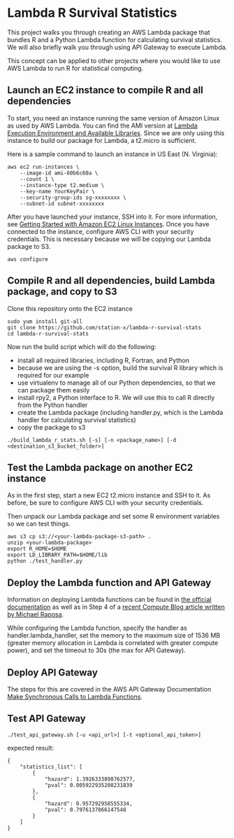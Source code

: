 # Lambda R Survival Statistics

This project walks you through creating an AWS Lambda package that bundles R and a Python Lambda function for calculating survival statistics.  We will also briefly walk you through using API Gateway to execute Lambda.

This concept can be applied to other projects where you would like to use AWS Lambda to run R for statistical computing.

## Launch an EC2 instance to compile R and all dependencies

To start, you need an instance running the same version of Amazon Linux as used by AWS Lambda. You can find the AMI version at [Lambda Execution Environment and Available Libraries](http://docs.aws.amazon.com/lambda/latest/dg/current-supported-versions.html).  Since we are only using this instance to build our package for Lambda, a t2.micro is sufficient.

Here is a sample command to launch an instance in US East (N. Virginia):
```
aws ec2 run-instances \
    --image-id ami-60b6c60a \
    --count 1 \
    --instance-type t2.medium \
    --key-name YourKeyPair \
    --security-group-ids sg-xxxxxxxx \
    --subnet-id subnet-xxxxxxxx
```
After you have launched your instance, SSH into it. For more information, see [Getting Started with Amazon EC2 Linux Instances](http://docs.aws.amazon.com/AWSEC2/latest/UserGuide/EC2_GetStarted.html).  Once you have connected to the instance, configure AWS CLI with your security credentials.  This is necessary because we will be copying our Lambda package to S3.
```
aws configure
```

## Compile R and all dependencies, build Lambda package, and copy to S3

Clone this repository onto the EC2 instance
```
sudo yum install git-all
git clone https://github.com/station-x/lambda-r-survival-stats
cd lambda-r-survival-stats
```
Now run the build script which will do the following:
* install all required libraries, including R, Fortran, and Python
* because we are using the -s option, build the survival R library which is required for our example
* use virtualenv to manage all of our Python dependencies, so that we can package them easily
* install rpy2, a Python interface to R.  We will use this to call R directly from the Python handler
* create the Lambda package (including handler.py, which is the Lambda handler for calculating survival statistics)
* copy the package to s3
```
./build_lambda_r_stats.sh [-s] [-n <package_name>] [-d <destination_s3_bucket_folder>]
```
## Test the Lambda package on another EC2 instance
As in the first step, start a new EC2 t2.micro instance and SSH to it.  As before, be sure to configure AWS CLI with your security credentials. 

Then unpack our Lambda package and set some R environment variables so we can test things. 
```
aws s3 cp s3://<your-lambda-package-s3-path> .
unzip <your-lambda-package>
export R_HOME=$HOME
export LD_LIBRARY_PATH=$HOME/lib
python ./test_handler.py
```

## Deploy the Lambda function and API Gateway
Information on deploying Lambda functions can be found in [the official documentation](http://docs.aws.amazon.com/lambda/latest/dg/lambda-python-how-to-create-deployment-package.html) as well as in Step 4 of a [recent Compute Blog article written by Michael Raposa](https://aws.amazon.com/blogs/compute/extracting-video-metadata-using-lambda-and-mediainfo/).

While configuring the Lambda function, specify the handler as handler.lambda_handler, set the memory to the maximum size of 1536 MB (greater memory allocation in Lambda is correlated with greater compute power), and set the timeout to 30s (the max for API Gateway).

## Deploy API Gateway
The steps for this are covered in the AWS API Gateway Documentation [Make Synchronous Calls to Lambda Functions](http://docs.aws.amazon.com/apigateway/latest/developerguide/getting-started.html).

## Test API Gateway
```
./test_api_gateway.sh [-u <api_url>] [-t <optional_api_token>]
```

expected result:
```
{
    "statistics_list": [
        {
            "hazard": 1.3926333898762577,
            "pval": 0.005922935208231839
        },
        {
            "hazard": 0.957292958555334,
            "pval": 0.7976137866147548
        }
    ]
}
```
